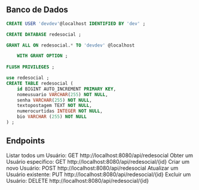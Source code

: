 ## Banco de Dados
~~~sql
CREATE USER 'devdev'@localhost IDENTIFIED BY 'dev' ;

CREATE DATABASE redesocial ;

GRANT ALL ON redesocial.* TO 'devdev' @localhost

    WITH GRANT OPTION ;
    
FLUSH PRIVILEGES ;

use redesocial ;
CREATE TABLE redesocial (
    id BIGINT AUTO_INCREMENT PRIMARY KEY,
    nomeusuario VARCHAR(255) NOT NULL,
    senha VARCHAR(255) NOT NULL,
    textopostagem TEXT NOT NULL,
    numerocurtidas INTEGER NOT NULL,
    bio VARCHAR (255) NOT NULL
) ;
~~~

## Endpoints

Listar todos um Usuário: GET http://localhost:8080/api/redesocial
Obter um Usuário específico: GET http://localhost:8080/api/redesocial/{id}
Criar um novo Usuário: POST http://localhost:8080/api/redesocial
Atualizar um Usuário existente: PUT http://localhost:8080/api/redesocial/{id}
Excluir um Usuário: DELETE http://localhost:8080/api/redesocial/{id}
